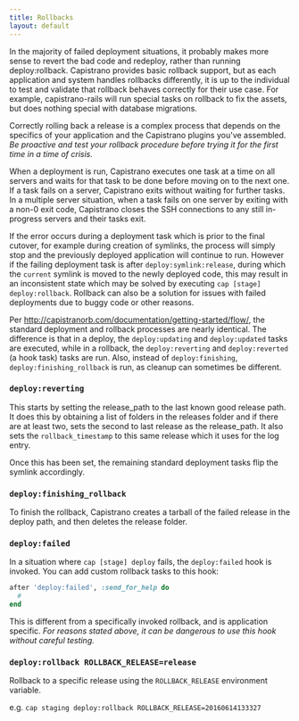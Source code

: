 ```yaml
---
title: Rollbacks
layout: default
---
```


In the majority of failed deployment situations, it probably makes more sense to revert the bad code and redeploy, rather than running deploy:rollback. Capistrano provides basic rollback support, but as each application and system handles rollbacks differently, it is up to the individual to test and validate that rollback behaves correctly for their use case. For example, capistrano-rails will run special tasks on rollback to fix the assets, but does nothing special with database migrations.

Correctly rolling back a release is a complex process that depends on the specifics of your application and the Capistrano plugins you've assembled. *Be proactive and test your rollback procedure before trying it for the first time in a time of crisis.*

When a deployment is run, Capistrano executes one task at a time on all servers and waits for that task to be done before moving on to the next one. If a task fails on a server, Capistrano exits without waiting for further tasks. In a multiple server situation, when a task fails on one server by exiting with a non-0 exit code, Capistrano closes the SSH connections to any still in-progress servers and their tasks exit.

If the error occurs during a deployment task which is prior to the final cutover, for example during creation of symlinks, the process will simply stop and the previously deployed application will continue to run. However if the failing deployment task is after `deploy:symlink:release`, during which the `current` symlink is moved to the newly deployed code, this may result in an inconsistent state which may be solved by executing `cap [stage] deploy:rollback`. Rollback can also be a solution for issues with failed deployments due to buggy code or other reasons.

Per http://capistranorb.com/documentation/getting-started/flow/, the standard deployment and rollback processes are nearly identical. The difference is that in a deploy, the `deploy:updating` and `deploy:updated` tasks are executed, while in a rollback, the `deploy:reverting` and `deploy:reverted` (a hook task) tasks are run. Also, instead of `deploy:finishing`, `deploy:finishing_rollback` is run, as cleanup can sometimes be different.

### `deploy:reverting`

This starts by setting the release_path to the last known good release path. It does this by obtaining a list of folders in the releases folder and if there are at least two, sets the second to last release as the release_path. It also sets the `rollback_timestamp` to this same release which it uses for the log entry.

Once this has been set, the remaining standard deployment tasks flip the symlink accordingly.

### `deploy:finishing_rollback`

To finish the rollback, Capistrano creates a tarball of the failed release in the deploy path, and then deletes the release folder.

### `deploy:failed`

In a situation where `cap [stage] deploy` fails, the `deploy:failed` hook is invoked. You can add custom rollback tasks to this hook:

```ruby
after 'deploy:failed', :send_for_help do
  #
end
```

This is different from a specifically invoked rollback, and is application specific. *For reasons stated above, it can be dangerous to use this hook without careful testing.*

### `deploy:rollback ROLLBACK_RELEASE=release`

Rollback to a specific release using the `ROLLBACK_RELEASE` environment variable.

e.g. `cap staging deploy:rollback ROLLBACK_RELEASE=20160614133327`
